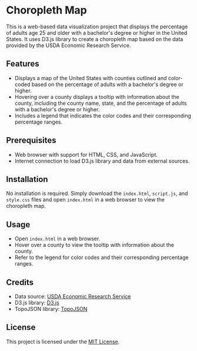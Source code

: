 # Choropleth Map

This is a web-based data visualization project that displays the percentage of adults age 25 and older with a bachelor's degree or higher in the United States. It uses D3.js library to create a choropleth map based on the data provided by the USDA Economic Research Service.

## Features

- Displays a map of the United States with counties outlined and color-coded based on the percentage of adults with a bachelor's degree or higher.
- Hovering over a county displays a tooltip with information about the county, including the county name, state, and the percentage of adults with a bachelor's degree or higher.
- Includes a legend that indicates the color codes and their corresponding percentage ranges.

## Prerequisites

- Web browser with support for HTML, CSS, and JavaScript.
- Internet connection to load D3.js library and data from external sources.

## Installation

No installation is required. Simply download the `index.html`, `script.js`, and `style.css` files and open `index.html` in a web browser to view the choropleth map.

## Usage

- Open `index.html` in a web browser.
- Hover over a county to view the tooltip with information about the county.
- Refer to the legend for color codes and their corresponding percentage ranges.

## Credits

- Data source: [USDA Economic Research Service](https://www.ers.usda.gov/data-products/county-level-data-sets/download-data.aspx)
- D3.js library: [D3.js](https://d3js.org/)
- TopoJSON library: [TopoJSON](https://github.com/topojson/topojson)

## License

This project is licensed under the [MIT License](LICENSE).
